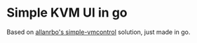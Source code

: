 Simple KVM UI in go
===================

Based on [allanrbo's simple-vmcontrol](https://github.com/allanrbo/simple-vmcontrol) solution, just made in go.
